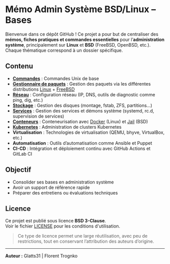 # Mémo Admin Système BSD/Linux – Bases

Bienvenue dans ce dépôt GitHub !
Ce projet a pour but de centraliser des **mémos, fiches pratiques et commandes essentielles** pour l’**administration système**, principalement sur **Linux** et **BSD** (FreeBSD, OpenBSD, etc.). Chaque thématique correspond à un dossier spécifique.

## Contenu

* **[Commandes](base/commandes_unix.md)** : Commandes Unix de base
* **[Gestionnaire de paquets](package/package_README.md)** : Gestion des paquets via les différentes distributions [Linux](package/linux.md) + [FreeBSD](package/freebsd.md)
* **[Réseau](reseau/commandes.md)** : Configuration réseau (IP, DNS, outils de diagnostic comme ping, dig, etc.)
* **[Stockage](stockage/commandes.md)** : Gestion des disques (montage, fstab, ZFS, partitions…)
* **[Services](service/commandes.md)** : Gestion des services et démons système (systemd, rc.d, supervision de services)
* **[Conteneurs](container/container_README.md)** : Conteneurisation avec [Docker](container/docker.md) (Linux) et [Jail](container/jail.md) (BSD)
* **[Kubernetes](kubernetes/commandes.md)** : Administration de clusters Kubernetes
* **Virtualisation** : Technologies de virtualisation (QEMU, bhyve, VirtualBox, etc.)
* **Automatisation** : Outils d’automatisation comme Ansible et Puppet
* **CI-CD** : Intégration et déploiement continu avec GitHub Actions et GitLab CI

## Objectif

* Consolider ses bases en administration système
* Avoir un support de référence rapide
* Préparer des entretiens ou évaluations techniques

## Licence

Ce projet est publié sous licence **BSD 3-Clause**.  
Voir le fichier [LICENSE](LICENSE) pour les conditions d'utilisation.

> Ce type de licence permet une large réutilisation, avec peu de restrictions, tout en conservant l’attribution des auteurs d’origine.

---

**Auteur :** Glatts31 | Florent Trognko
